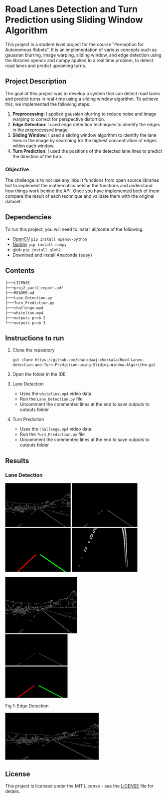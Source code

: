 <!DOCTYPE html>
# Road Lanes Detection and Turn Prediction using Sliding Window Algorithm

This project is a student level project for the course "Perception for Autonomous Robots". It is an implementation of various concepts such as gaussian blurring, image warping, sliding window, and edge detection using the libraries opencv and numpy applied to a real time problem, to detect road lanes and predict upcoming turns.

## Project Description

The goal of this project was to develop a system that can detect road lanes and predict turns in real-time using a sliding window algorithm. To achieve this, we implemented the following steps:

1. **Preprocessing**: I applied gaussian blurring to reduce noise and image warping to correct for perspective distortion.
2. **Edge Detection**: I used edge detection techniques to identify the edges in the preprocessed image.
3. **Sliding Window**: I used a sliding window algorithm to identify the lane lines in the image by searching for the highest concentration of edges within each window.
4. **Turn Prediction**: I used the positions of the detected lane lines to predict the direction of the turn.

### Objective

The challenge is to not use any inbuilt functions from open source libraries but to implement the mathematics behind the functions and understand how things work behind the API. Once you have implemented both of them compare the result of each technique and validate them with the original dataset.

## Dependencies

To run this project, you will need to install all/some of the following:

- [OpenCV](https://docs.opencv.org/) `pip install opencv-python`
- [Numpy](https://numpy.org/doc/stable/) `pip install numpy`
- glob `pip install glob2`
- Download and install Anaconda {easy}

## Contents

```
├───LICENSE
├───proj2_part2_report.pdf
├───README.md
├───Lane_Detection.py
├───Turn_Prediction.py
├───challenge.mp4
├───whiteline.mp4
├───outputs prob 2
└───outputs prob 3
```

## Instructions to run

1. Clone the repository

   ```
   git clone https://github.com/bharadwaj-chukkala/Road-Lanes-detection-and-Turn-Prediction-using-Sliding-Window-Algorithm.git
   ```
2. Open the folder in the IDE
3. Lane Detection

   * Uses the ``whiteline.mp4`` video data
   * Run the `Lane_Detection.py` file
   * Uncomment the commented lines at the end to save outputs to outputs folder
4. Turn Prediction

   * Uses the `challenge.mp4` video data
   * Run the `Turn_Prediction.py` file
   * Uncomment the commented lines at the end to save outputs to outputs folder

## Results

### Lane Detection

<p float="left">
  <img width="210" height="140" src="https://github.com/bharadwaj-chukkala/Road-Lanes-detection-and-Turn-Prediction-using-Sliding-Window-Algorithm/blob/master/outputs%20prob%202/edge_image.jpg">
  <img width="210" height="140" src="https://github.com/bharadwaj-chukkala/Road-Lanes-detection-and-Turn-Prediction-using-Sliding-Window-Algorithm/blob/master/outputs%20prob%202/masked_image.jpg"> 
  <img width="210" height="140" src="https://github.com/bharadwaj-chukkala/Road-Lanes-detection-and-Turn-Prediction-using-Sliding-Window-Algorithm/blob/master/outputs%20prob%202/hough_image.jpg">
  <img width="210" height="140" src="https://github.com/bharadwaj-chukkala/Road-Lanes-detection-and-Turn-Prediction-using-Sliding-Window-Algorithm/blob/master/outputs%20prob%202/warped_image.jpg">

</p>

<div class="row">
  <div class="column">
    <img width="230" height="180" src="https://github.com/bharadwaj-chukkala/Road-Lanes-detection-and-Turn-Prediction-using-Sliding-Window-Algorithm/blob/master/outputs%20prob%202/edge_image.jpg">
  </div>
  <div class="column">
    <img width="200" height="100" src="https://github.com/bharadwaj-chukkala/Road-Lanes-detection-and-Turn-Prediction-using-Sliding-Window-Algorithm/blob/master/outputs%20prob%202/masked_image.jpg">
  </div>
  <div class="column">
    <img width="200" height="100" src="https://github.com/bharadwaj-chukkala/Road-Lanes-detection-and-Turn-Prediction-using-Sliding-Window-Algorithm/blob/master/outputs%20prob%202/hough_image.jpg">
  </div>
</div>



Fig 1: Edge Detection

<img width="300" height="150" src="https://github.com/bharadwaj-chukkala/Road-Lanes-detection-and-Turn-Prediction-using-Sliding-Window-Algorithm/blob/master/outputs%20prob%202/edge_image.jpg">




## License

This project is licensed under the MIT License - see the [LICENSE](LICENSE) file for details.
